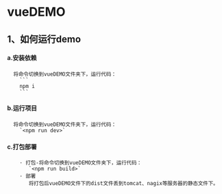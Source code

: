 # vueDEMO
## 1、如何运行demo
#### a.安装依赖
      将命令切换到vueDEMO文件夹下，运行代码：
        ```
        npm i
        ```
#### b.运行项目
      将命令切换到vueDEMO文件夹下，运行代码：
        `<npm run dev>`
#### c.打包部署
        · 打包-将命令切换到vueDEMO文件夹下，运行代码：
           `<npm run build>`
        · 部署
           将打包后vueDEMO文件下的dist文件丢到tomcat、nagix等服务器的静态文件下。
           

        

